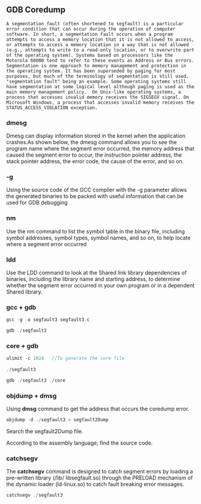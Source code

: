 ## GDB Coredump

```
A segmentation fault (often shortened to segfault) is a particular error condition that can occur during the operation of computer software. In short, a segmentation fault occurs when a program attempts to access a memory location that it is not allowed to access, or attempts to access a memory location in a way that is not allowed (e.g., attempts to write to a read-only location, or to overwrite part of the operating system). Systems based on processors like the Motorola 68000 tend to refer to these events as Address or Bus errors.  Segmentation is one approach to memory management and protection in the operating system. It has been superseded by paging for most purposes, but much of the terminology of segmentation is still used, "segmentation fault" being an example. Some operating systems still have segmentation at some logical level although paging is used as the main memory management policy.  On Unix-like operating systems, a process that accesses invalid memory receives the SIGSEGV signal. On Microsoft Windows, a process that accesses invalid memory receives the STATUS_ACCESS_VIOLATION exception.
```

### dmesg

Dmesg can display information stored in the kernel when the application crashes.As shown below, the dmesg command allows you to see the program name where the segment error occurred, the memory address that caused the segment error to occur, the instruction pointer address, the stack pointer address, the error code, the cause of the error, and so on.

### -g

Using the source code of the GCC compiler with the -g parameter allows the generated binaries to be packed with useful information that can be used for GDB debugging

### nm

Use the nm command to list the symbol table in the binary file, including symbol addresses, symbol types, symbol names, and so on, to help locate where a segment error occurred


### ldd

Use the LDD command to look at the Shared link library dependencies of binaries, including the library name and starting address, to determine whether the segment error occurred in your own program or in a dependent Shared library.

### gcc + gdb

```C++
gcc -g -o segfault3 segfault3.c

gdb ./segfault3
```

### core + gdb

```C++
ulimit -c 1024   //To generate the core file
   
./segfault3

gdb ./segfault3 ./core
```

### objdump + dmsg

Using **dmsg** command to get the address that occurs the coredump error.

```C++
objdump -d ./segfault3 > segfault2Dump
```

Search the segfault2Dump file.

According to the assembly language, find the source code.

### catchsegv

The **catchsegv** command is designed to catch segment errors by loading a pre-written library (/lib/ libsegfault.so) through the PRELOAD mechanism of the dynamic loader (ld-linux.so) to catch fault breaking error messages.

```C++
catchsegv ./segfault3 
```



